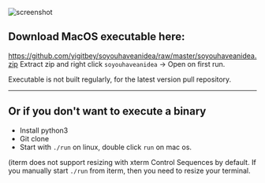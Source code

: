 ![screenshot](https://cloud.githubusercontent.com/assets/246527/21573808/165a980e-cefa-11e6-8dad-e0f3aa9c888d.png)

## Download MacOS executable here:
https://github.com/yigitbey/soyouhaveanidea/raw/master/soyouhaveanidea.zip
Extract zip and right click `soyouhaveanidea` -> Open on first run.

Executable is not built regularly, for the latest version pull repository.

---

## Or if you don't want to execute a binary
- Install python3
- Git clone
- Start with `./run` on linux, double click `run` on mac os.

(iterm does not support resizing with xterm Control Sequences by default. If you manually start `./run` from iterm, then you need to  resize your terminal.

